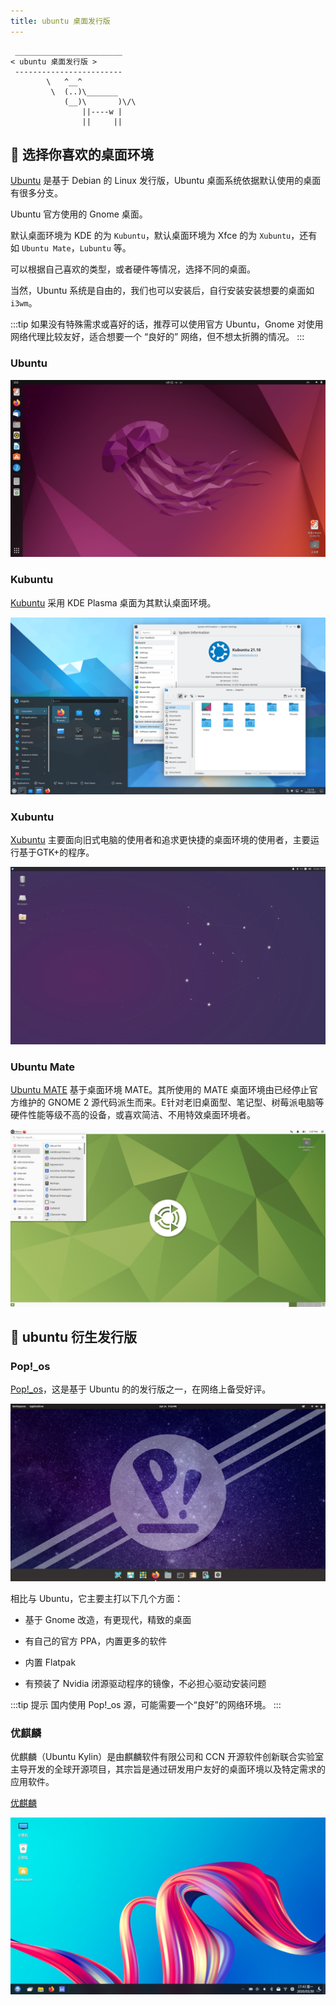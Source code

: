 ```yaml
---
title: ubuntu 桌面发行版
---
```



```:no-line-numbers
 ________________________
< ubuntu 桌面发行版 >
 ------------------------
        \   ^__^
         \  (..)\_______
            (__)\       )\/\
                ||----w |
                ||     ||
```

## 🍢 选择你喜欢的桌面环境

[Ubuntu](https://ubuntu.com/) 是基于 Debian 的 Linux 发行版，Ubuntu 桌面系统依据默认使用的桌面有很多分支。

Ubuntu 官方使用的 Gnome 桌面。

默认桌面环境为 KDE 的为 `Kubuntu`，默认桌面环境为 Xfce 的为 `Xubuntu`，还有如 `Ubuntu Mate`，`Lubuntu` 等。

可以根据自己喜欢的类型，或者硬件等情况，选择不同的桌面。

当然，Ubuntu 系统是自由的，我们也可以安装后，自行安装安装想要的桌面如 `i3wm`。

:::tip
如果没有特殊需求或喜好的话，推荐可以使用官方 Ubuntu，Gnome 对使用网络代理比较友好，适合想要一个 “良好的” 网络，但不想太折腾的情况。
:::


### Ubuntu

![Ubuntu](/images/docs/guide/prepare/native/desktop.png)

### Kubuntu

[Kubuntu](https://kubuntu.org/) 采用 KDE Plasma 桌面为其默认桌面环境。

![Kubuntu](/images/docs/prepare/distribution/Kubuntu.png)

### Xubuntu

[Xubuntu](https://xubuntu.org/) 主要面向旧式电脑的使用者和追求更快捷的桌面环境的使用者，主要运行基于GTK+的程序。

![Xubuntu](/images/docs/prepare/distribution/Xubuntu.png)

### Ubuntu Mate

[Ubuntu MATE](https://ubuntu-mate.org/) 基于桌面环境 MATE。其所使用的 MATE 桌面环境由已经停止官方维护的 GNOME 2 源代码派生而来。E针对老旧桌面型、笔记型、树莓派电脑等硬件性能等级不高的设备，或喜欢简洁、不用特效桌面环境者。

![Ubuntu_MATE](/images/docs/prepare/distribution/Ubuntu_MATE.png)


## 🍡 ubuntu 衍生发行版

### Pop!_os


[Pop!_os](https://pop.system76.com/)，这是基于 Ubuntu 的的发行版之一，在网络上备受好评。

![popos](/images/docs/prepare/distribution/popos.jpg)

相比与 Ubuntu，它主要主打以下几个方面：

- 基于 Gnome 改造，有更现代，精致的桌面

- 有自己的官方 PPA，内置更多的软件

- 内置 Flatpak

- 有预装了 Nvidia 闭源驱动程序的镜像，不必担心驱动安装问题


:::tip 提示
国内使用 Pop!_os 源，可能需要一个“良好”的网络环境。
:::

### 优麒麟

优麒麟（Ubuntu Kylin）是由麒麟软件有限公司和 CCN 开源软件创新联合实验室主导开发的全球开源项目，其宗旨是通过研发用户友好的桌面环境以及特定需求的应用软件。

[优麒麟](https://www.ubuntukylin.com/index-cn.html)

![ubuntukylin](/images/docs/prepare/distribution/ubuntukylin.png)